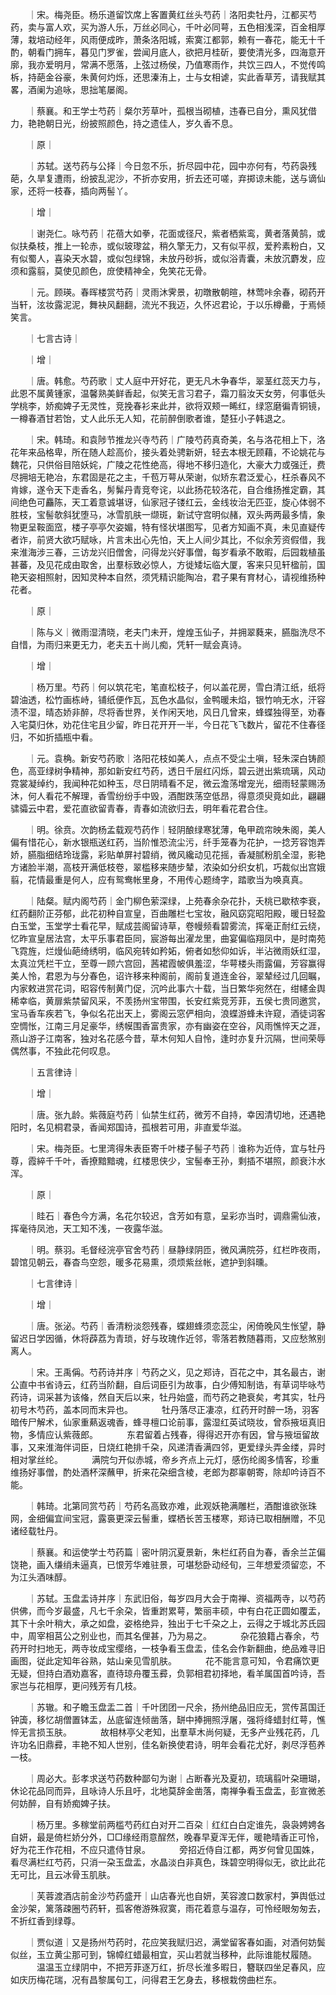 <!-- { "loadSidebar": true } -->
　　｜宋。梅尧臣。杨乐道留饮席上客置黄红丝头芍药｜洛阳卖牡丹，江都买芍药，卖与富人欢，买为游人乐，万丝必同心，千叶必同萼，五色相浅深，百金相厚薄，栽培动经年，风雨便成昨，萧条洛阳城，索寞江都郭，赖有一春花，能无十千酌，朝看门拥车，暮见门罗雀，尝闻月底人，欲把月桂斫，要使清光多，四海意开廓，我亦爱明月，常满不愿落，上弦过杨侯，乃值寒雨作，共饮三四人，不觉传鸣柝，持葩金谷豪，朱黄何灼烁，还思溱洧上，士与女相谑，实此香草芳，请我赋其畧，酒阑为追咏，思拙笔屡阁。

　　｜蔡襄。和王学士芍药｜粲尔芳草叶，孤根当砌植，违春已自分，熏风犹借力，艳艳朝日光，纷披照颜色，持之遗佳人，岁久香不息。

　　｜原｜

　　｜苏轼。送芍药与公择｜今日忽不乐，折尽园中花，园中亦何有，芍药袅残葩，久旱复遭雨，纷披乱泥沙，不折亦安用，折去还可嗟，弃掷谅未能，送与谪仙家，还将一枝春，插向两髻丫。

　　｜增｜

　　｜谢尧仁。咏芍药｜花蓓大如拳，花面或径尺，紫者栖紫鸾，黄者落黄鹄，或似扶桑枝，推上一轮赤，或似玻瓈盆，稍久擎无力，又有似平叔，爱矜素粉白，又有似蜀人，喜染天水碧，或似包绿锦，未放丹砂拆，或似浴青囊，未放沉麝发，应须和露翦，莫使见颜色，庻使精神全，免笑花无骨。

　　｜元。顾瑛。春晖楼赏芍药｜灵雨沐霁景，初暾散朝暄，林莺咔余春，砌药开当轩，泫妆露泥泥，舞袂风翻翻，流光不我迈，久怀迟君论，于以乐樽罍，于焉倾笑言。

　　｜七言古诗｜

　　｜增｜

　　｜唐。韩愈。芍药歌｜丈人庭中开好花，更无凡木争春华，翠茎红蕊天力与，此恩不属黄锺家，温馨熟美鲜香起，似笑无言习君子，霜刀翦汝天女劳，何事低头学桃李，娇痴婢子无灵性，竞挽春衫来此并，欲将双颊一睎红，绿窓磨徧青铜镜，一樽春酒甘若饴，丈人此乐无人知，花前醉倒歌者谁，楚狂小子韩退之。

　　｜宋。韩琦。和袁陟节推龙兴寺芍药｜广陵芍药真奇美，名与洛花相上下，洛花年来品格卑，所在随人趁高价，接头着处骋新妍，轻去本根无顾藉，不论姚花与魏花，只供俗目陪妖姹，广陵之花性绝高，得地不移归造化，大豪大力或强迁，费尽拥培无艳冶，东君固是花之主，千苞万萼从荣谢，似矫东君泛爱心，枉杀春风不肯嫁，遂令天下走香名，髣髴丹青竞夸诧，以此扬花较洛花，自合维扬推定霸，其间绝色可麤陈，天工着意诚堪讶，仙家冠子镂红云，金线妆治无匹亚，旋心体弱不胜枝，宝髻欹斜犹堕马，冰雪肌肤一缬斑，新试守宫明似赭，双头两两最多情，象物更呈鞍面窊，楼子亭亭欠姿媚，特有怪状堪图写，见者方知画不真，未见直疑传者诈，前贤大欲巧赋咏，片言未出心先怕，天上人间少其比，不似余芳资假借，我来淮海涉三春，三访龙兴旧僧舍，问得龙兴好事僧，每岁看承不敢暇，后园栽植虽甚蕃，及见花成由取舍，出羣标致必惊人，方徙矮坛临大厦，客来只见轩楹前，国艳天姿相照射，因知灵种本自然，须凭精识能陶冶，君子果有育材心，请视维扬种花者。

　　｜原｜

　　｜陈与义｜微雨湿清晓，老夫门未开，煌煌玉仙子，并拥翠蕤来，臙脂洗尽不自惜，为雨归来更无力，老夫五十尚儿痴，凭轩一赋会真诗。

　　｜增｜

　　｜杨万里。芍药｜何以筑花宅，笔直松枝子，何以盖花房，雪白清江纸，纸将碧油透，松竹画栋峙，铺纸便作瓦，瓦色水晶似，金鸭暖未焰，银竹响无水，汗容渍不湿，晴态娇非醉，尽将香世界，关作闲天地，风日几曾来，蜂蝶独得至，劝春入宅莫归休，劝花住宅且少留，昨日花开开一半，今日花飞飞数片，留花不住春径归，不如折插瓶中看。

　　｜元。袁桷。新安芍药歌｜洛阳花枝如美人，点点不受尘土嗔，轻朱深白铸颜色，高亚绿树争精神，那如新安红芍药，透日千层红闪烁，碧云迸出紫琉璃，风动霓裳凝绰约，我闻种花如种玉，尽日阴晴看不足，微云澹荡增宠光，细雨轻蒙赐汤沐，何人看花不解理，香雪纷纷手中毁，酒酣跌荡空低昂，得意须臾竟如此，翩翩骕骦云中君，爱花直欲留青春，青春如流欲归去，明年看花君合住。

　　｜明。徐贲。次韵杨孟载观芍药作｜轻阴酿绿寒犹薄，龟甲疏帘映朱阁，美人偏有惜花心，新水银瓶送红药，当阶惟恐流尘污，纤手笼春为花护，一捻芳容饱弄娇，臙脂细结玲珑露，彩贴单屏衬碧绡，微风纔动见花摇，香凝腻粉肌全湿，影艳方诸脸半潮，高枝开满低枝卷，翠槛移来随步辇，浓染如分织女机，巧裁似出宫娥翦，花情最重是何人，应有鸳鸯帐里身，不用传心题绮字，踏歌当为唤真真。

　　｜陆粲。赋内阁芍药｜金门柳色萦深绿，上苑春余杂花扑，夭桃已歇秾李衰，红药翻阶正芬郁，此花初种自宣皇，百曲雕栏七宝妆，融风窈窕昭阳殿，暖日轻盈白玉堂，玉堂学士看花早，赋成芸阁留诗草，卷幔频看碧雾流，挥毫正耐红云绕，忆昨宣皇居法宫，太平乐事君臣同，宸游每出濯龙里，曲宴偏临翔凤中，是时南苑飞霓旌，烂熳仙葩绮绣明，临风宛转如矜妬，俯者如愁仰如诉，半沾微雨妖红湿，太真泣凭栏干立，至尊一顾六宫回，茜裙霞帔俱羞涩，华萼楼头雨露偏，芳容赢得美人怜，君恩为与分春色，诏许移来种阁前，阁前复道连金谷，翠辇经过几回瞩，内家敕进赏花词，昭容传制黄门促，沉吟此事六十载，当日繁华宛然在，绀幰金舆稀幸临，黄扉紫禁留风采，不羡扬州宝带围，长安红紫竞芳菲，五侯七贵同邀赏，宝马香车疾若飞，争似名花出天上，雾阁云窓俨相向，浪蝶游蜂未许窥，酒徒词客空惆怅，江南三月足豪华，绣幙围香富贵家，亦有幽姿在空谷，风雨憔悴天之涯，燕山游子江南客，独对名花感今昔，草木何知人自怜，逢时亦复升沉隔，世间荣辱偶然事，不独此花何叹息。

　　｜五言律诗｜

　　｜增｜

　　｜唐。张九龄。紫薇庭芍药｜仙禁生红药，微芳不自持，幸因清切地，还遇艳阳时，名见桐君录，香闻郑国诗，孤根若可用，非直爱华滋。

　　｜宋。梅尧臣。七里湾得朱表臣寄千叶楼子髻子芍药｜谁称为近侍，宜与牡丹尊，霞綷千千叶，香撩黯黯魂，红楼思侠少，宝髻奉王孙，剩插不堪照，颜衰汴水浑。

　　｜原｜

　　｜眭石｜春色今方满，名花尔较迟，含芳如有意，呈彩亦当时，调鼎需仙液，挥毫待凤池，天工知不浅，一夜露华滋。

　　｜明。蔡羽。毛督经浣亭官舍芍药｜昼静绿阴匝，微风满院芬，红栏昨夜雨，碧馆见朝云，春杳鸟空怨，暖多花易熏，须烦紫丝帐，遮护到斜曛。

　　｜七言律诗｜

　　｜增｜

　　｜唐。张泌。芍药｜香清粉淡怨残春，蝶翅蜂须恋蕊尘，闲倚晚风生怅望，静留迟日学因循，休将薜荔为青琐，好与玫瑰作近邻，零落若教随暮雨，又应愁煞别离人。

　　｜宋。王禹偁。芍药诗并序｜芍药之义，见之郑诗，百花之中，其名最古，谢公直中书省诗云，红药当阶翻，自后词臣引为故事，白少傅知制诰，有草词毕咏芍药诗，词采甚为该偹，然自天后以来，牡丹始盛，而芍药之艳衰矣，考其实，牡丹初号木芍药，盖本同而末异也。
　　　牡丹落尽正凄凉，红药开时醉一场，羽客暗传尸解术，仙家重爇返魂香，蜂寻檀口论前事，露湿红英试晓妆，曾忝掖垣真旧物，多情应认紫薇郎。
　　　东君留着占残春，得得迟开亦有因，曾与掖垣留故事，又来淮海伴词臣，日烧红艳排千朶，风递清香满四邻，更爱绿头弄金缕，异时相对掌丝纶。
　　　满院匀开似赤城，帝乡齐点上元灯，感伤纶阁多情客，珍重维扬好事僧，酌处酒杯深蘸甲，折来花朶细含棱，老郎为郡辜朝寄，除却吟诗百不能。

　　｜韩琦。北第同赏芍药｜芍药名高致亦难，此观妖艳满雕栏，酒酣谁欲张珠网，金细偏宜间宝冠，露裛更深云髻重，蝶栖长苦玉楼寒，郑诗已取相酬赠，不见诸经载牡丹。

　　｜蔡襄。和运使学士芍药篇｜密叶阴沉夏景新，朱栏红药自为春，香余兰芷偏饶艳，画入缣绡未逼真，已恨芳华难驻景，可堪愁卧动经旬，三年想爱须留恋，不为江头酒味醇。

　　｜苏轼。玉盘盂诗并序｜东武旧俗，每岁四月大会于南禅、资福两寺，以芍药供佛，而今岁最盛，凡七千余朶，皆重跗累萼，繁丽丰硕，中有白花正圆如覆盂，其下十余叶稍大，承之如盘，姿格绝异，独出于七千朶之上，云得之于城北苏氏园中，周宰相莒公之别业也，而其名俚甚，乃为易之。
　　　杂花狼籍占春余，芍药开时扫地无，两寺妆成宝缨络，一枝争看玉盘盂，佳名会作新翻曲，绝品难寻旧画图，従此定知年谷熟，姑山亲见雪肌肤。
　　　花不能言意可知，令君痛饮更无疑，但持白酒劝嘉客，直待琼舟覆玉彛，负郭相君初择地，看羊属国首吟诗，吾家岂与花相厚，更问残芳有几枝。

　　｜苏辙。和子瞻玉盘盂二首｜千叶团团一尺余，扬州绝品旧应无，赏传莒国迁钟簴，移忆胡僧置钵盂，丛底留连倾凿落，缾中捧拥照浮屠，强将绛蜡封红萼，憔悴无言损玉肤。
　　　故相林亭父老知，出羣草木尚何疑，无多产业残花药，几许功名旧鼎彛，丰艳不知人世别，佳名新换使君诗，明年会看花尤好，剥尽浮苞养一枝。

　　｜周必大。彭孝求送芍药数种鄙句为谢｜占断春光及夏初，琉璃翦叶朶珊瑚，休论花品同而异，且咏诗人乐且吁，北地莫辞金凿落，南禅争看玉盘盂，彭宣微恙何妨醉，自有娇痴婢子扶。

　　｜杨万里。多稼堂前两槛芍药红白对开二百朶｜红红白白定谁先，袅袅娉娉各自妍，最是倚栏娇分外，□□缘经雨意酲然，晚春早夏浑无伴，暖艳晴香正可怜，好为花王作花相，不应只遣侍甘泉。
　　　旁招近侍自江都，两岁何曾见国姝，看尽满栏红芍药，只消一朶玉盘盂，水晶淡白非真色，珠碧空明得似无，欲比此花无可比，且云冰骨玉肌肤。

　　｜芙蓉渡酒店前金沙芍药盛开｜山店春光也自妍，芙容渡口数家村，笋舆低过金沙架，篱落疎圈芍药轩，孤客倦游殊寂寞，雨花着意与温存，可怜经眼匆匆去，不折红香到绿尊。

　　｜贾似道｜又是扬州芍药时，花应笑我赋归迟，满堂留客春如画，对酒何妨鬓似丝，玉立黄尘那可到，锦幛红蜡最相宜，买山若就当移种，此际谁能杖履随。
　　　温温玉立绿阴中，不把芳菲逐万红，折尽长淮多暇日，簪联四坐足春风，应如庆历梅花瑞，况有昌黎属句工，问得君王乞身去，移根栽傍曲栏东。
